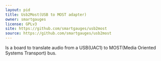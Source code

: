 ```yaml
---
layout: pid
title: Usb2Most(USB to MOST adapter)
owner: smartgauges
license: GPLv3
site: https://github.com/smartgauges/usb2most
source: https://github.com/smartgauges/usb2most
---
```

Is a board to translate audio from a USB(UAC1) to MOST(Media Oriented Systems Transport) bus.
